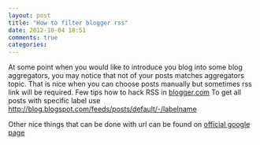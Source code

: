 ```yaml
---
layout: post
title: "How to filter blogger rss"
date: 2012-10-04 18:51
comments: true
categories: 
---
```


At some point when you would like to introduce you blog into some blog aggregators, you may notice that not of your posts matches aggregators topic. That is nice when you can choose posts manually but sometimes rss link will be required. 
Few tips how to hack RSS in [blogger.com](http://blogger.com)
To get all posts with specific label use http://blog.blogspot.com/feeds/posts/default/-/labelname 

Other nice things that can be done with url can be found on [official google page](http://support.google.com/blogger/bin/answer.py?hl=en&answer=97933)
